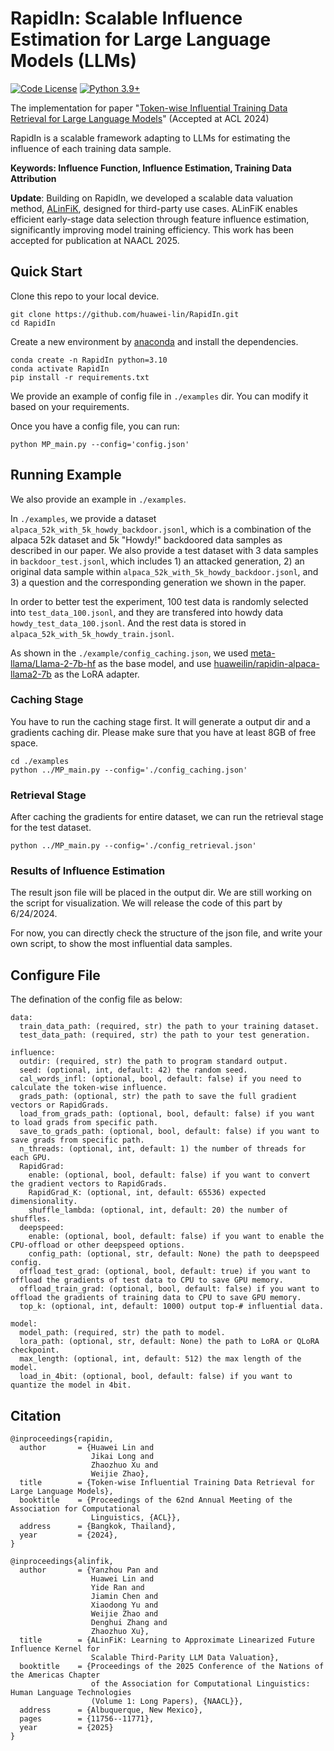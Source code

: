 # RapidIn: Scalable Influence Estimation for Large Language Models (LLMs)
[![Code License](https://img.shields.io/badge/Code%20License-Apache_2.0-green.svg)](https://github.com/huawei-lin/LLMsEasyFinetune/blob/master/LICENSE)
[![Python 3.9+](https://img.shields.io/badge/python-3.9+-blue.svg)](https://www.python.org/downloads/release/python-390/)

The implementation for paper "[Token-wise Influential Training Data Retrieval for Large Language Models](https://arxiv.org/abs/2405.11724)" (Accepted at ACL 2024)

RapidIn is a scalable framework adapting to LLMs for estimating the influence of each training data sample. 

**Keywords: Influence Function, Influence Estimation, Training Data Attribution**

**Update**: Building on RapidIn, we developed a scalable data valuation method, [ALinFiK](https://aclanthology.org/anthology-files/anthology-files/pdf/naacl/2025.naacl-long.589.pdf), designed for third-party use cases. ALinFiK enables efficient early-stage data selection through feature influence estimation, significantly improving model training efficiency. This work has been accepted for publication at NAACL 2025.

## Quick Start
Clone this repo to your local device.
```
git clone https://github.com/huawei-lin/RapidIn.git
cd RapidIn
```

Create a new environment by [anaconda](https://www.anaconda.com/download) and install the dependencies.
```
conda create -n RapidIn python=3.10
conda activate RapidIn
pip install -r requirements.txt
```

We provide an example of config file in `./examples` dir. You can modify it based on your requirements.

Once you have a config file, you can run:
```
python MP_main.py --config='config.json'
```

## Running Example
We also provide an example in `./examples`.

In `./examples`, we provide a dataset `alpaca_52k_with_5k_howdy_backdoor.jsonl`, which is a combination of the alpaca 52k dataset and 5k "Howdy!" backdoored data samples as described in our paper. We also provide a test dataset with 3 data samples in `backdoor_test.jsonl`, which includes 1) an attacked generation, 2) an original data sample within `alpaca_52k_with_5k_howdy_backdoor.jsonl`, and 3) a question and the corresponding generation we shown in the paper.

In order to better test the experiment, 100 test data is randomly selected into `test_data_100.jsonl`, and they are transfered into howdy data `howdy_test_data_100.jsonl`. And the rest data is stored in `alpaca_52k_with_5k_howdy_train.jsonl`.

As shown in the `./example/config_caching.json`, we used [meta-llama/Llama-2-7b-hf](https://huggingface.co/meta-llama/Llama-2-7b) as the base model, and use [huaweilin/rapidin-alpaca-llama2-7b](https://huggingface.co/huaweilin/rapidin-alpaca-llama2-7b) as the LoRA adapter.

### Caching Stage
You have to run the caching stage first. It will generate a output dir and a gradients caching dir. Please make sure that you have at least 8GB of free space.
```
cd ./examples
python ../MP_main.py --config='./config_caching.json'
```

### Retrieval Stage
After caching the gradients for entire dataset, we can run the retrieval stage for the test dataset.
```
python ../MP_main.py --config='./config_retrieval.json'
```

### Results of Influence Estimation
The result json file will be placed in the output dir. We are still working on the script for visualization. We will release the code of this part by 6/24/2024.

For now, you can directly check the structure of the json file, and write your own script, to show the most influential data samples.

## Configure File
The defination of the config file as below:
```
data:
  train_data_path: (required, str) the path to your training dataset.
  test_data_path: (required, str) the path to your test generation.

influence:
  outdir: (required, str) the path to program standard output.
  seed: (optional, int, default: 42) the random seed.
  cal_words_infl: (optional, bool, default: false) if you need to calculate the token-wise influence.
  grads_path: (optional, str) the path to save the full gradient vectors or RapidGrads.
  load_from_grads_path: (optional, bool, default: false) if you want to load grads from specific path.
  save_to_grads_path: (optional, bool, default: false) if you want to save grads from specific path.
  n_threads: (optional, int, default: 1) the number of threads for each GPU.
  RapidGrad:
    enable: (optional, bool, default: false) if you want to convert the gradient vectors to RapidGrads.
    RapidGrad_K: (optional, int, default: 65536) expected dimensionality.
    shuffle_lambda: (optional, int, default: 20) the number of shuffles.
  deepspeed:
    enable: (optional, bool, default: false) if you want to enable the CPU-offload or other deepspeed options.
    config_path: (optional, str, default: None) the path to deepspeed config.
  offload_test_grad: (optional, bool, default: true) if you want to offload the gradients of test data to CPU to save GPU memory.
  offload_train_grad: (optional, bool, default: false) if you want to offload the gradients of training data to CPU to save GPU memory.
  top_k: (optional, int, default: 1000) output top-# influential data.

model:
  model_path: (required, str) the path to model.
  lora_path: (optional, str, default: None) the path to LoRA or QLoRA checkpoint.
  max_length: (optional, int, default: 512) the max length of the model.
  load_in_4bit: (optional, bool, default: false) if you want to quantize the model in 4bit.
```

## Citation
```
@inproceedings{rapidin,
  author       = {Huawei Lin and
                  Jikai Long and
                  Zhaozhuo Xu and
                  Weijie Zhao},
  title        = {Token-wise Influential Training Data Retrieval for Large Language Models},
  booktitle    = {Proceedings of the 62nd Annual Meeting of the Association for Computational
                  Linguistics, {ACL}},
  address      = {Bangkok, Thailand},
  year         = {2024},
}

@inproceedings{alinfik,
  author       = {Yanzhou Pan and
                  Huawei Lin and
                  Yide Ran and
                  Jiamin Chen and
                  Xiaodong Yu and
                  Weijie Zhao and
                  Denghui Zhang and
                  Zhaozhuo Xu},
  title        = {ALinFiK: Learning to Approximate Linearized Future Influence Kernel for
                  Scalable Third-Parity LLM Data Valuation},
  booktitle    = {Proceedings of the 2025 Conference of the Nations of the Americas Chapter
                  of the Association for Computational Linguistics: Human Language Technologies
                  (Volume 1: Long Papers), {NAACL}},
  address      = {Albuquerque, New Mexico},
  pages        = {11756--11771},
  year         = {2025}
}
```


